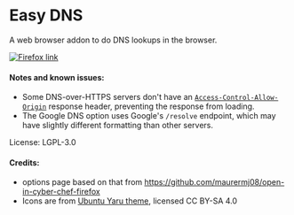 # Easy DNS

A web browser addon to do DNS lookups in the browser.

[![Firefox link](https://img.shields.io/amo/v/easy-dns-lookup.svg)](https://addons.mozilla.org/addon/easy-dns-lookup/)

#### Notes and known issues:
 - Some DNS-over-HTTPS servers don't have an [`Access-Control-Allow-Origin`](https://developer.mozilla.org/en-US/docs/Web/HTTP/CORS/Errors/CORSMissingAllowOrigin) response header, preventing the response from loading.
 - The Google DNS option uses Google's `/resolve` endpoint, which may have slightly different formatting than other servers.

License: LGPL-3.0

#### Credits:
 - options page based on that from https://github.com/maurermj08/open-in-cyber-chef-firefox
 - Icons are from [Ubuntu Yaru theme](https://github.com/ubuntu/yaru.git), licensed CC BY-SA 4.0
